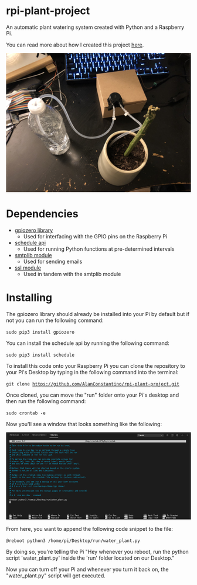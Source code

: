 # rpi-plant-project
An automatic plant watering system created with Python and a Raspberry Pi.

You can read more about how I created this project [here](https://dev.to/alanjc/water-your-plant-using-a-raspberry-pi-and-python-2ddb).

<img src="https://raw.githubusercontent.com/AlanConstantino/personal-blog/master/images/rpi-plant-article/complete-water-pump.jpg">

# Dependencies
- [gpiozero library](https://gpiozero.readthedocs.io/en/stable/index.html)
  - Used for interfacing with the GPIO pins on the Raspberry Pi
- [schedule api](https://schedule.readthedocs.io/en/stable/)
  - Used for running Python functions at pre-determined intervals
- [smtplib module](https://docs.python.org/3/library/smtplib.html)
  - Used for sending emails
- [ssl module](https://docs.python.org/3/library/ssl.html)
  - Used in tandem with the smtplib module
  
# Installing
The gpiozero library should already be installed into your Pi by default but if not you can run the following command:

<code>sudo pip3 install gpiozero</code>

You can install the schedule api by running the following command:

<code>sudo pip3 install schedule</code>

To install this code onto your Raspberry Pi you can clone the repository to your Pi's Desktop by typing in the following command into the terminal:

<code>git clone https://github.com/AlanConstantino/rpi-plant-project.git</code>

Once cloned, you can move the "run" folder onto your Pi's desktop and then run the following command:

<code>sudo crontab -e</code>

Now you'll see a window that looks something like the following:

<img src="https://raw.githubusercontent.com/AlanConstantino/personal-blog/master/images/rpi-plant-article/pi-terminal.png">

From here, you want to append the following code snippet to the file:

<code>@reboot python3 /home/pi/Desktop/run/water_plant.py</code>

By doing so, you're telling the Pi "Hey whenever you reboot, run the python script 'water_plant.py' inside the 'run' folder located on our Desktop."

Now you can turn off your Pi and whenever you turn it back on, the "water_plant.py" script will get executed.
